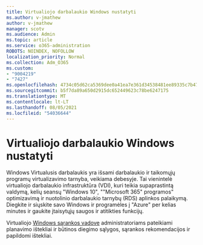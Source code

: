```yaml
---
title: Virtualiojo darbalaukio Windows nustatyti
ms.author: v-jmathew
author: v-jmathew
manager: scotv
ms.audience: Admin
ms.topic: article
ms.service: o365-administration
ROBOTS: NOINDEX, NOFOLLOW
localization_priority: Normal
ms.collection: Adm_O365
ms.custom:
- "9004219"
- "7427"
ms.openlocfilehash: 4734c05d62ca5369dee0a41ea7e361d34538481ee89335c7b47dfe4e9d2966cd
ms.sourcegitcommit: b5f7da89a650d2915dc652449623c78be6247175
ms.translationtype: MT
ms.contentlocale: lt-LT
ms.lasthandoff: 08/05/2021
ms.locfileid: "54036644"
---
```

# <a name="set-up-windows-virtual-desktop"></a>Virtualiojo darbalaukio Windows nustatyti

Windows Virtualusis darbalaukis yra išsami darbalaukio ir taikomųjų programų virtualizavimo tarnyba, veikiama debesyje. Tai vienintelė virtualiojo darbalaukio infrastruktūra (VDI), kuri teikia supaprastintą valdymą, kelių seansų "Windows 10", ""Microsoft 365" programos" optimizavimą ir nuotolinio darbalaukio tarnybų (RDS) aplinkos palaikymą. Diegkite ir siųskite savo Windows ir programėles į "Azure" per kelias minutes ir gaukite įtaisytųjų saugos ir atitikties funkcijų.

Virtualiojo [Windows sąrankos vadove](https://go.microsoft.com/fwlink/?linkid=2146236) administratoriams pateikiami planavimo ištekliai ir būtinos diegimo sąlygos, sąrankos rekomendacijos ir papildomi ištekliai.
